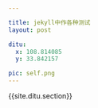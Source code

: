 ```yaml
---

title: jekyll中作各种测试
layout: post

ditu:
  x: 108.814085
  y: 33.842157

pic: self.png
---
```


{{site.ditu.section}}

